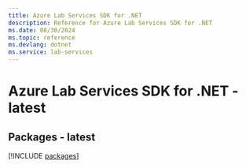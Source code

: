 ```yaml
---
title: Azure Lab Services SDK for .NET
description: Reference for Azure Lab Services SDK for .NET
ms.date: 08/30/2024
ms.topic: reference
ms.devlang: dotnet
ms.service: lab-services
---
```

# Azure Lab Services SDK for .NET - latest
## Packages - latest
[!INCLUDE [packages](lab-services-index.md)]